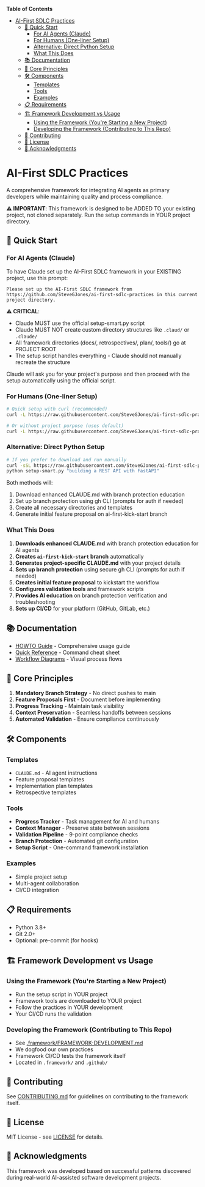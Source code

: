 <!-- START doctoc generated TOC please keep comment here to allow auto update -->
<!-- DON'T EDIT THIS SECTION, INSTEAD RE-RUN doctoc TO UPDATE -->
**Table of Contents**

- [AI-First SDLC Practices](#ai-first-sdlc-practices)
  - [🚀 Quick Start](#-quick-start)
    - [For AI Agents (Claude)](#for-ai-agents-claude)
    - [For Humans (One-liner Setup)](#for-humans-one-liner-setup)
    - [Alternative: Direct Python Setup](#alternative-direct-python-setup)
    - [What This Does](#what-this-does)
  - [📚 Documentation](#-documentation)
  - [🎯 Core Principles](#-core-principles)
  - [🛠️ Components](#-components)
    - [Templates](#templates)
    - [Tools](#tools)
    - [Examples](#examples)
  - [📋 Requirements](#-requirements)
  - [🏗️ Framework Development vs Usage](#-framework-development-vs-usage)
    - [Using the Framework (You're Starting a New Project)](#using-the-framework-youre-starting-a-new-project)
    - [Developing the Framework (Contributing to This Repo)](#developing-the-framework-contributing-to-this-repo)
  - [🤝 Contributing](#-contributing)
  - [📄 License](#-license)
  - [🙏 Acknowledgments](#-acknowledgments)

<!-- END doctoc generated TOC please keep comment here to allow auto update -->

# AI-First SDLC Practices

A comprehensive framework for integrating AI agents as primary developers while maintaining quality and process compliance.

**⚠️ IMPORTANT**: This framework is designed to be ADDED TO your existing project, not cloned separately. Run the setup commands in YOUR project directory.

## 🚀 Quick Start

### For AI Agents (Claude)
To have Claude set up the AI-First SDLC framework in your EXISTING project, use this prompt:

```
Please set up the AI-First SDLC framework from https://github.com/SteveGJones/ai-first-sdlc-practices in this current project directory.
```

**⚠️ CRITICAL**: 
- Claude MUST use the official setup-smart.py script
- Claude MUST NOT create custom directory structures like `.claud/` or `.claude/`
- All framework directories (docs/, retrospectives/, plan/, tools/) go at PROJECT ROOT
- The setup script handles everything - Claude should not manually recreate the structure

Claude will ask you for your project's purpose and then proceed with the setup automatically using the official script.

### For Humans (One-liner Setup)
```bash
# Quick setup with curl (recommended)
curl -L https://raw.githubusercontent.com/SteveGJones/ai-first-sdlc-practices/main/setup.sh | bash -s -- "building a REST API"

# Or without project purpose (uses default)
curl -L https://raw.githubusercontent.com/SteveGJones/ai-first-sdlc-practices/main/setup.sh | bash
```

### Alternative: Direct Python Setup
```bash
# If you prefer to download and run manually
curl -sSL https://raw.githubusercontent.com/SteveGJones/ai-first-sdlc-practices/main/setup-smart.py > setup-smart.py
python setup-smart.py "building a REST API with FastAPI"
```

Both methods will:
1. Download enhanced CLAUDE.md with branch protection education
2. Set up branch protection using gh CLI (prompts for auth if needed)
3. Create all necessary directories and templates
4. Generate initial feature proposal on ai-first-kick-start branch

### What This Does
1. **Downloads enhanced CLAUDE.md** with branch protection education for AI agents
2. **Creates `ai-first-kick-start` branch** automatically 
3. **Generates project-specific CLAUDE.md** with your project details
4. **Sets up branch protection** using secure gh CLI (prompts for auth if needed)
5. **Creates initial feature proposal** to kickstart the workflow
6. **Configures validation tools** and framework scripts
7. **Provides AI education** on branch protection verification and troubleshooting
8. **Sets up CI/CD** for your platform (GitHub, GitLab, etc.)

## 📚 Documentation

- [HOWTO Guide](docs/HOWTO.md) - Comprehensive usage guide
- [Quick Reference](docs/QUICK-REFERENCE.md) - Command cheat sheet
- [Workflow Diagrams](docs/workflow-diagram.md) - Visual process flows

## 🎯 Core Principles

1. **Mandatory Branch Strategy** - No direct pushes to main
2. **Feature Proposals First** - Document before implementing
3. **Progress Tracking** - Maintain task visibility
4. **Context Preservation** - Seamless handoffs between sessions
5. **Automated Validation** - Ensure compliance continuously

## 🛠️ Components

### Templates
- `CLAUDE.md` - AI agent instructions
- Feature proposal templates
- Implementation plan templates
- Retrospective templates

### Tools
- **Progress Tracker** - Task management for AI and humans
- **Context Manager** - Preserve state between sessions
- **Validation Pipeline** - 9-point compliance checks
- **Branch Protection** - Automated git configuration
- **Setup Script** - One-command framework installation

### Examples
- Simple project setup
- Multi-agent collaboration
- CI/CD integration

## 📋 Requirements

- Python 3.8+
- Git 2.0+
- Optional: pre-commit (for hooks)

## 🏗️ Framework Development vs Usage

### Using the Framework (You're Starting a New Project)
- Run the setup script in YOUR project
- Framework tools are downloaded to YOUR project
- Follow the practices in YOUR development
- Your CI/CD runs the validation

### Developing the Framework (Contributing to This Repo)
- See [.framework/FRAMEWORK-DEVELOPMENT.md](.framework/FRAMEWORK-DEVELOPMENT.md)
- We dogfood our own practices
- Framework CI/CD tests the framework itself
- Located in `.framework/` and `.github/`

## 🤝 Contributing

See [CONTRIBUTING.md](CONTRIBUTING.md) for guidelines on contributing to the framework itself.

## 📄 License

MIT License - see [LICENSE](LICENSE) for details.

## 🙏 Acknowledgments

This framework was developed based on successful patterns discovered during real-world AI-assisted software development projects.
